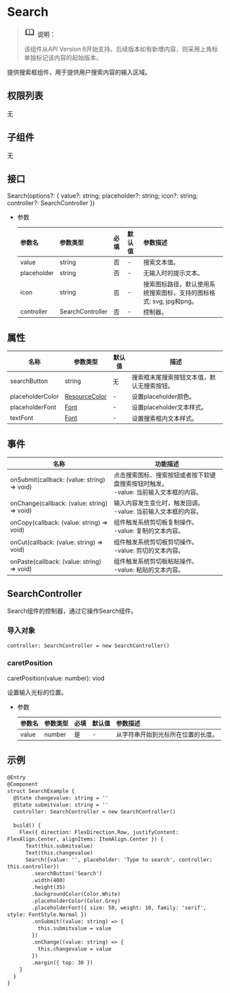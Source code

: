 #  Search

> ![](public_sys-resources/icon-note.gif) **说明：** 
>
> 该组件从API Version 8开始支持。后续版本如有新增内容，则采用上角标单独标记该内容的起始版本。

提供搜索框组件，用于提供用户搜索内容的输入区域。

## 权限列表

无

## 子组件

无

## 接口

Search(options?: { value?: string; placeholder?: string; icon?: string; controller?: SearchController })

- 参数

  | 参数名         | 参数类型             | 必填   | 默认值  | 参数描述                                     |
  | ----------- | ---------------- | ---- | ---- | ---------------------------------------- |
  | value       | string           | 否    | -    | 搜索文本值。                                   |
  | placeholder | string           | 否    | -    | 无输入时的提示文本。                               |
  | icon        | string           | 否    | -    | 搜索图标路径，默认使用系统搜索图标，支持的图标格式: svg, jpg和png。 |
  | controller  | SearchController | 否    | -    | 控制器。                                     |


## 属性

| 名称               | 参数类型                                  | 默认值  | 描述                    |
| ---------------- | ------------------------------------- | ---- | --------------------- |
| searchButton     | string                                | 无    | 搜索框末尾搜索按钮文本值，默认无搜索按钮。 |
| placeholderColor | [ResourceColor](../../ui/ts-types.md) | -    | 设置placeholder颜色。      |
| placeholderFont  | [Font](../../ui/ts-types.md)          | -    | 设置placeholder文本样式。    |
| textFont         | [Font](../../ui/ts-types.md)          | -    | 设置搜索框内文本样式。           |

## 事件

| 名称                                       | 功能描述                                     |
| ---------------------------------------- | ---------------------------------------- |
| onSubmit(callback: (value: string) => void) | 点击搜索图标、搜索按钮或者按下软键盘搜索按钮时触发。<br> -value: 当前输入文本框的内容。 |
| onChange(callback: (value: string) => void) | 输入内容发生变化时，触发回调。<br> -value: 当前输入文本框的内容。  |
| onCopy(callback: (value: string) => void) | 组件触发系统剪切板复制操作。<br> -value: 复制的文本内容。      |
| onCut(callback: (value: string) => void) | 组件触发系统剪切板剪切操作。<br> -value: 剪切的文本内容。      |
| onPaste(callback: (value: string) => void) | 组件触发系统剪切板粘贴操作。<br> -value: 粘贴的文本内容。      |

## SearchController

Search组件的控制器，通过它操作Search组件。

### 导入对象
```
controller: SearchController = new SearchController()
```
### caretPosition

caretPosition(value: number): viod

设置输入光标的位置。

- 参数

  | 参数名   | 参数类型   | 必填   | 默认值  | 参数描述              |
  | ----- | ------ | ---- | ---- | ----------------- |
  | value | number | 是    | -    | 从字符串开始到光标所在位置的长度。 |



##  示例

```
@Entry
@Component
struct SearchExample {
  @State changevalue: string = ''
  @State submitvalue: string = ''
  controller: SearchController = new SearchController()

  build() {
    Flex({ direction: FlexDirection.Row, justifyContent: FlexAlign.Center, alignItems: ItemAlign.Center }) {
      Text(this.submitvalue)
      Text(this.changevalue)
      Search({value: '', placeholder: 'Type to search', controller: this.controller})
        .searchButton('Search')
        .width(400)
        .height(35)
        .backgroundColor(Color.White)
        .placeholderColor(Color.Grey)
        .placeholderFont({ size: 50, weight: 10, family: 'serif', style: FontStyle.Normal })
        .onSubmit((value: string) => {
          this.submitvalue = value
        })
        .onChange((value: string) => {
          this.changevalue = value
        })
        .margin({ top: 30 })
    }
  }
}
```
